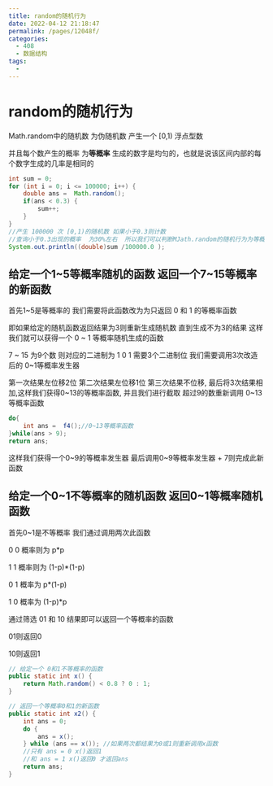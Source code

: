 ```yaml
---
title: random的随机行为
date: 2022-04-12 21:18:47
permalink: /pages/12048f/
categories:
  - 408
  - 数据结构
tags:
  - 
---
```

# random的随机行为

Math.random中的随机数 为伪随机数 产生一个 [0,1) 浮点型数

并且每个数产生的概率 为**等概率** 生成的数字是均匀的，也就是说该区间内部的每个数字生成的几率是相同的

```java
int sum = 0;
for (int i = 0; i <= 100000; i++) {
    double ans =  Math.random();
    if(ans < 0.3) {
        sum++;
    }
}
//产生 100000 次 [0,1)的随机数 如果小于0.3则计数
//查询小于0.3出现的概率  为30%左右  所以我们可以判断MJath.random的随机行为为等概率的 
System.out.println((double)sum /100000.0 );
```

## 给定一个1~5等概率随机的函数 返回一个7~15等概率的新函数

首先1~5是等概率的 我们需要将此函数改为为只返回 0 和 1 的等概率函数

即如果给定的随机函数返回结果为3则重新生成随机数 直到生成不为3的结果  这样我们就可以获得一个 0 ~ 1 等概率随机生成的函数

7 ~ 15 为9个数 则对应的二进制为 1 0 1 需要3个二进制位 我们需要调用3次改造后的 0~1等概率发生器

第一次结果左位移2位 第二次结果左位移1位 第三次结果不位移, 最后将3次结果相加,这样我们获得0~13的等概率函数, 并且我们进行截取 超过9的数重新调用 0~13等概率函数

```java
do{
    int ans =  f4();//0~13等概率函数
}while(ans > 9);
return ans;
```

这样我们获得一个0~9的等概率发生器 最后调用0~9等概率发生器 + 7则完成此新函数

## 给定一个0~1不等概率的随机函数 返回0~1等概率随机函数

首先0~1是不等概率 我们通过调用两次此函数

0 0 概率则为 p*p

1 1 概率则为 (1-p)*(1-p)

0 1 概率为 p*(1-p)

1 0 概率为 (1-p)*p

通过筛选 01 和 10 结果即可以返回一个等概率的函数

01则返回0

10则返回1

```java
// 给定一个 0和1不等概率的函数
public static int x() {
	return Math.random() < 0.8 ? 0 : 1;
}

// 返回一个等概率0和1的新函数
public static int x2() {
	int ans = 0;
	do {
		ans = x();
	} while (ans == x()); //如果两次都结果为0或1则重新调用x函数
    //只有 ans = 0 x()返回1
    //和 ans = 1 x()返回0 才返回ans
	return ans;
}
```

